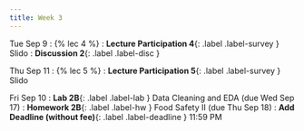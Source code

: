 ```yaml
---
title: Week 3
---
```


Tue Sep 9
: {% lec 4 %}
    <!-- : [Note 4](https://ds100.org/course-notes/pandas_3/pandas_3.html)/ -->
: **Lecture Participation 4**{: .label .label-survey } Slido
: **Discussion 2**{: .label .label-disc }

Thu Sep 11
: {% lec 5 %}
    <!-- : [Note 5](https://ds100.org/course-notes/eda/eda.html) -->
: **Lecture Participation 5**{: .label .label-survey } Slido

Fri Sep 10
: **Lab 2B**{: .label .label-lab } Data Cleaning and EDA (due Wed Sep 17)
: **Homework 2B**{: .label .label-hw } Food Safety II (due Thu Sep 18)
: **Add Deadline (without fee)**{: .label .label-deadline } 11:59 PM

